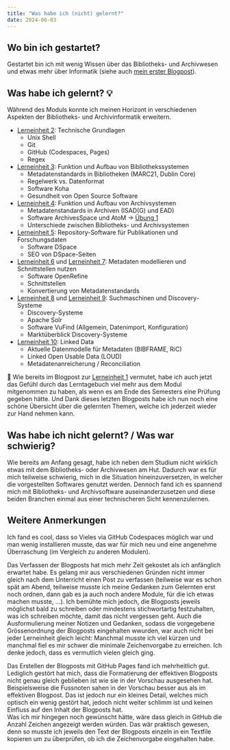 ```yaml
---
title: "Was habe ich (nicht) gelernt?"
date: 2024-06-03
---
```


## Wo bin ich gestartet?
Gestartet bin ich mit wenig Wissen über das Bibliotheks- und Archivwesen und etwas mehr über Informatik (siehe auch [mein erster Blogpost](https://yara-wagner.github.io/lerntagebuch/2024/02/14/einfuehrung.html)).

## Was habe ich gelernt? 💡
Während des Moduls konnte ich meinen Horizont in verschiedenen Aspekten der Bibliotheks- und Archivinformatik erweitern.
* [Lerneinheit 2](https://yara-wagner.github.io/lerntagebuch/2024/02/14/lerneinheit2.html): Technische Grundlagen
  * Unix Shell
  * Git
  * GitHub (Codespaces, Pages)
  * Regex
* [Lerneinheit 3](https://yara-wagner.github.io/lerntagebuch/2024/02/27/lerneinheit3.html): Funktion und Aufbau von Bibliothekssystemen
  * Metadatenstandards in Bibliotheken (MARC21, Dublin Core)
  * Regelwerk vs. Datenformat
  * Software Koha
  * Gesundheit von Open Source Software
* [Lerneinheit 4](https://yara-wagner.github.io/lerntagebuch/2024/03/12/lerneinheit4.html): Funktion und Aufbau von Archivsystemen
  * Metadatenstandards in Archiven (ISAD(G) und EAD)
  * Software ArchivesSpace und AtoM → [Übung 1](https://yara-wagner.github.io/lerntagebuch/2024/03/17/uebung1.html)
  * Unterschiede zwischen Bibliotheks- und Archivsystemen
* [Lerneinheit 5](https://yara-wagner.github.io/lerntagebuch/2024/03/26/lerneinheit5.html): Repository-Software für Publikationen und Forschungsdaten
  * Software DSpace
  * SEO von DSpace-Seiten
* [Lerneinheit 6](https://yara-wagner.github.io/lerntagebuch/2024/04/30/lerneinheit6.html) und [Lerneinheit 7](https://yara-wagner.github.io/lerntagebuch/2024/05/07/lerneinheit7.html): Metadaten modellieren und Schnittstellen nutzen
  * Software OpenRefine
  * Schnittstellen
  * Konvertierung von Metadatenstandards
* [Lerneinheit 8](https://yara-wagner.github.io/lerntagebuch/2024/05/21/lerneinheit8.html) und [Lerneinheit 9](https://yara-wagner.github.io/lerntagebuch/2024/06/03/1-lerneinheit9.html): Suchmaschinen und Discovery-Systeme
  * Discovery-Systeme
  * Apache Solr
  * Software VuFind (Allgemein, Datenimport, Konfiguration)
  * Marktüberblick Discovery-Systeme
* [Lerneinheit 10](https://yara-wagner.github.io/lerntagebuch/2024/06/03/2-lerneinheit10.html): Linked Data
  * Aktuelle Datenmodelle für Metadaten (BIBFRAME, RiC)
  * Linked Open Usable Data (LOUD)
  * Metadatenanreicherung / Reconciliation
 
💭 Wie bereits im Blogpost zur [Lerneinheit 1](https://yara-wagner.github.io/lerntagebuch/2024/02/14/lerneinheit1.html) vermutet, habe ich auch jetzt das Gefühl durch das Lerntagebuch viel mehr aus dem Modul mitgenommen zu haben, als wenn es am Ende des Semesters eine Prüfung gegeben hätte. Und Dank dieses letzten Blogposts habe ich nun noch eine schöne Übersicht über die gelernten Themen, welche ich jederzeit wieder zur Hand nehmen kann.

## Was habe ich nicht gelernt? / Was war schwierig?
Wie bereits am Anfang gesagt, habe ich neben dem Studium nicht wirklich etwas mit dem Bibliotheks- oder Archivwesen am Hut. Dadurch war es für mich teilweise schwierig, mich in die Situation hineinzuversetzen, in welcher die vorgestellten Softwares genutzt werden. Dennoch fand ich es spannend mich mit Bibliotheks- und Archivsoftware auseinanderzusetzen und diese beiden Branchen einmal aus einer technischeren Sicht kennenzulernen.

## Weitere Anmerkungen
Ich fand es cool, dass so Vieles via GitHub Codespaces möglich war und man wenig installieren musste, das war für mich neu und eine angenehme Überraschung (im Vergleich zu anderen Modulen).

Das Verfassen der Blogposts hat mich mehr Zeit gekostet als ich anfänglich erwartet habe. Es gelang mir aus verschiedenen Gründen nicht immer gleich nach dem Unterricht einen Post zu verfassen (teilweise war es schon spät am Abend, teilweise musste ich meine Gedanken zum Gelernten erst noch ordnen, dann gab es ja auch noch andere Module, für die ich etwas machen musste, ...). Ich bemühte mich jedoch, die Blogposts jeweils möglichst bald zu schreiben oder mindestens stichwortartig festzuhalten, was ich schreiben möchte, damit das nicht vergessen geht. Auch die Ausformulierung meiner Notizen und Gedanken, sodass die vorgegebene Grössenordnung der Blogposts eingehalten wwurden, war auch nicht bei jeder Lerneinheit gleich leicht: Manchmal musste ich viel kürzen und manchmal fiel es mir schwer die minimale Zeichenvorgabe zu erreichen. Ich denke jedoch, dass es vermutlich vielen gleich ging.

Das Erstellen der Blogposts mit GitHub Pages fand ich mehrheitlich gut. Lediglich gestört hat mich, dass die Formatierung der effektiven Blogposts nicht genau gleich geblieben ist wie sie in der Vorschau ausgesehen hat. Beispielsweise die Fussnoten sahen in der Vorschau besser aus als im effektiven Blogpost. Das ist jedoch nur ein kleines Detail, welches mich optisch ein wenig gestört hat, jedoch nicht weiter schlimm ist und keinen Einfluss auf den Inhalt der Blogposts hat.<br>
Was ich mir hingegen noch gewünscht hätte, wäre dass gleich in GitHub die Anzahl Zeichen angezeigt werden würden. Das wär praktisch gewesen, denn so musste ich jeweils den Text der Blogposts einzeln in ein Textfile kopieren um zu überprüfen, ob ich die Zeichenvorgabe eingehalten habe.
